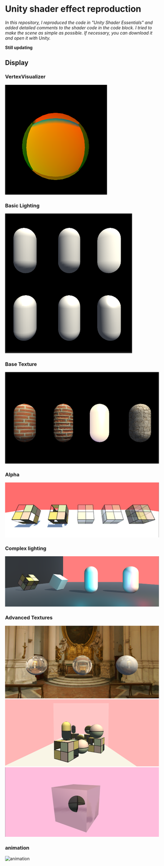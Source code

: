 # Unity shader effect reproduction
*In this repository, I reproduced the code in "Unity Shader Essentials" and added detailed comments to the shader code in the code block. I tried to make the scene as simple as possible. If necessary, you can download it and open it with Unity.*


**Still updating**

## Display

###  VertexVisualizer
![alt text](./readme%20image/image.png)

### Basic Lighting
![alt text](./readme%20image/image-1.png)

### Base Texture
![alt text](./readme%20image/image-2.png)

### Alpha
![alt text](./readme%20image/image-3.png)

### Complex lighting
![alt text](./readme%20image/image-4.png)

### Advanced Textures
![alt text](./readme%20image/image-5.png)
![alt text](./readme%20image/image-6.png)
![alt text](./readme%20image/image-7.png)

### animation
![animation](./readme%20image/anmation1.gif)